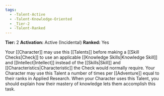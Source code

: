 ```yaml
---
tags:
  - -Talent-Active
  - -Talent-Knowledge-Oriented
  - _Tier-2
  - -Talent-Ranked
---
```

**Tier:** 2
**Activation:** Active (Incidental)
**Ranked:** Yes

Your [[Character]] may use this [[Talents]] before making a [[Skill Checks|Check]] to use an applicable [[Knowledge Skills|Knowledge Skill]] and [[Intellect|Intellect]] instead of the [[Skills|Skill]] and [[Characteristics|Characteristic]] the Check would normally require. Your Character may use this Talent a number of times per [[Adventure]] equal to their ranks in Applied Research. When your Character uses this Talent, you should explain how their mastery of knowledge lets them accomplish this task.
